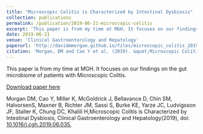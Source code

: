 ```yaml
---
title: "Microscopic Colitis is Characterized by Intestinal Dysbiosis"
collection: publications
permalink: /publication/2019-06-21-microscopic-colitis
excerpt: 'This paper is from my time at MGH. It focuses on our findings on the gut microbiome of patients with Microscopic Colitis.'
date: 2019-06-21
venue: 'Clinical Gastroenterology and Hepatology'
paperurl: 'http://davidmmorgan.github.io/files/microscopic_colitis_2019.pdf'
citation: 'Morgan, DM and Cao Y et al. (2019). &quot;Microscopic Colitis is Characterized by Intestinal Dysbiosis&quot; <i>Clinical Gastroenterology and Hepatology</i>.'
---
```

This paper is from my time at MGH. It focuses on our findings on the gut microbiome of patients with Microscopic Colitis.

[Download paper here](http://davidmmorgan.github.io/files/microscopic_colitis_2019.pdf)

Morgan DM, Cao Y, Miller K, McGoldrick J, Bellavance D, Chin SM, HalvorsenS, Maxner B, Richter JM, Sassi S, Burke KE, Yarze JC, Ludvigsson JF, Staller K, Chung DC, Khalili H,Microscopic Colitis is Characterized by Intestinal Dysbiosis, Clinical Gastroenterology and Hepatology(2019), doi: [10.1016/j.cgh.2019.06.035.](https://doi.org/10.1016/j.cgh.2019.06.035.) 

